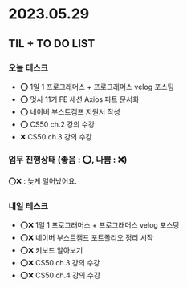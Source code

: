 # 2023.05.29

## TIL + TO DO LIST

### 오늘 테스크

- ⭕ 1일 1 프로그래머스 + 프로그래머스 velog 포스팅
- ⭕ 멋사 11기 FE 세션 Axios 파트 문서화
- ⭕ 네이버 부스트캠프 지원서 작성
- ⭕ CS50 ch.2 강의 수강
- ❌ CS50 ch.3 강의 수강

### 업무 진행상태 (좋음 : ⭕, 나쁨 : ❌)

⭕❌ : 늦게 일어났어요.

### 내일 테스크

- ⭕❌ 1일 1 프로그래머스 + 프로그래머스 velog 포스팅
- ⭕❌ 네이버 부스트캠프 포트폴리오 정리 시작
- ⭕❌ 키보드 알아보기
- ⭕❌ CS50 ch.3 강의 수강
- ⭕❌ CS50 ch.4 강의 수강
